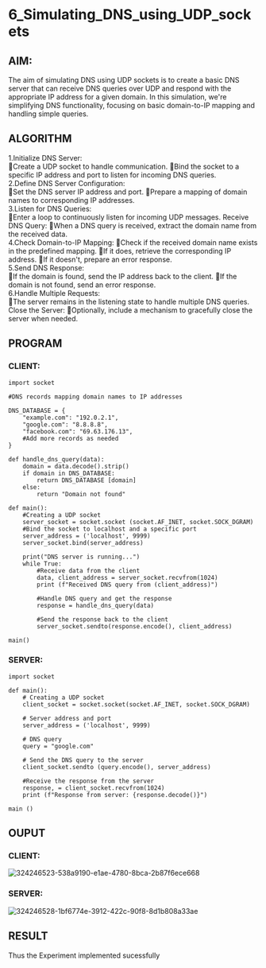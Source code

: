 # 6_Simulating_DNS_using_UDP_sockets
## AIM: 
The aim of simulating DNS using UDP sockets is to create a basic DNS server that can receive DNS queries over UDP and respond with the appropriate IP address for a given domain. In this simulation, we're simplifying DNS functionality, focusing on basic domain-to-IP mapping and handling simple queries.
## ALGORITHM 
1.Initialize DNS Server:
<BR>
Create a UDP socket to handle communication.
Bind the socket to a specific IP address and port to listen for incoming DNS queries.
<BR>
2.Define DNS Server Configuration:
<BR>
Set the DNS server IP address and port.
Prepare a mapping of domain names to corresponding IP addresses.
<BR>
3.Listen for DNS Queries:
<BR>
Enter a loop to continuously listen for incoming UDP messages.
Receive DNS Query:
When a DNS query is received, extract the domain name from the received data.
<BR>
4.Check Domain-to-IP Mapping:
Check if the received domain name exists in the predefined mapping.
If it does, retrieve the corresponding IP address.
If it doesn't, prepare an error response.
<BR>
5.Send DNS Response:
<BR>
If the domain is found, send the IP address back to the client.
If the domain is not found, send an error response.
<BR>
6.Handle Multiple Requests:
<BR>
The server remains in the listening state to handle multiple DNS queries.
Close the Server:
Optionally, include a mechanism to gracefully close the server when needed.
<BR>
## PROGRAM
### CLIENT:
```
import socket

#DNS records mapping domain names to IP addresses

DNS_DATABASE = {
    "example.com": "192.0.2.1",
    "google.com": "8.8.8.8",
    "facebook.com": "69.63.176.13",
    #Add more records as needed
}

def handle_dns_query(data):
    domain = data.decode().strip()
    if domain in DNS_DATABASE:
        return DNS_DATABASE [domain]
    else:
        return "Domain not found"

def main():
    #Creating a UDP socket 
    server_socket = socket.socket (socket.AF_INET, socket.SOCK_DGRAM)
    #Bind the socket to localhost and a specific port 
    server_address = ('localhost', 9999) 
    server_socket.bind(server_address)

    print("DNS server is running...")
    while True:
        #Receive data from the client
        data, client_address = server_socket.recvfrom(1024) 
        print (f"Received DNS query from (client_address)")

        #Handle DNS query and get the response 
        response = handle_dns_query(data)

        #Send the response back to the client 
        server_socket.sendto(response.encode(), client_address)

main()
```



### SERVER:
```
import socket

def main():
    # Creating a UDP socket
    client_socket = socket.socket(socket.AF_INET, socket.SOCK_DGRAM)

    # Server address and port 
    server_address = ('localhost', 9999)

    # DNS query
    query = "google.com"

    # Send the DNS query to the server 
    client_socket.sendto (query.encode(), server_address)

    #Receive the response from the server
    response, = client_socket.recvfrom(1024)
    print (f"Response from server: {response.decode()}")

main ()
```


## OUPUT
### CLIENT:

![324246523-538a9190-e1ae-4780-8bca-2b87f6ece668](https://github.com/A-Thiyagarajan/6_Simulating_DNS_using_UDP_sockets/assets/118707693/262a64f0-743c-491f-aac4-f9d011ac7ad5)

### SERVER: 
![324246528-1bf6774e-3912-422c-90f8-8d1b808a33ae](https://github.com/A-Thiyagarajan/6_Simulating_DNS_using_UDP_sockets/assets/118707693/e3f20971-18c3-4443-a74b-bcb646005820)

## RESULT
Thus the Experiment implemented sucessfully
